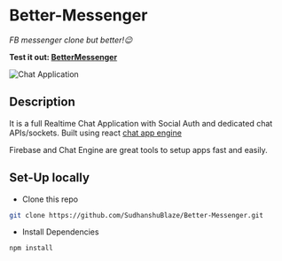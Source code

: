 # Better-Messenger

_FB messenger clone but better!😉_

**Test it out:
[BetterMessenger](better-messenger.netlify.app)**

![Chat Application](https://i.ibb.co/GJwyy9m/Bv9-Js3-QLOLY-HD.jpg)

## Description

It is a full Realtime Chat Application with Social Auth and dedicated chat APIs/sockets.
Built using react [chat app engine](https://chatengine.io)

Firebase and Chat Engine are great tools to setup apps fast and easily.

## Set-Up locally

- Clone this repo

```bash
git clone https://github.com/SudhanshuBlaze/Better-Messenger.git
```

- Install Dependencies

```bash
npm install
```

